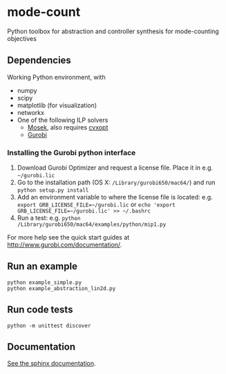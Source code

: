 # mode-count

Python toolbox for abstraction and controller synthesis for mode-counting objectives

## Dependencies

Working Python environment, with
* numpy
* scipy
* matplotlib (for visualization)
* networkx
* One of the following ILP solvers
	* [Mosek](https://mosek.com), also requires [cvxopt](http://cvxopt.org)
	* [Gurobi](http://www.gurobi.com)

### Installing the Gurobi python interface

1. Download Gurobi Optimizer and request a license file. Place it in e.g. ```~/gurobi.lic```
2. Go to the installation path (OS X: ```/Library/gurobi650/mac64/```) and run ```python setup.py install```
3. Add an environment variable to where the license file is located: e.g. ```export GRB_LICENSE_FILE=~/gurobi.lic``` or  ```echo 'export GRB_LICENSE_FILE=~/gurobi.lic' >> ~/.bashrc```
4. Run a test: e.g. ```python /Library/gurobi650/mac64/examples/python/mip1.py```

For more help see the quick start guides at http://www.gurobi.com/documentation/.

## Run an example
```
python example_simple.py
python example_abstraction_lin2d.py
```

## Run code tests

```
python -m unittest discover
```

## Documentation

[See the sphinx documentation](doc/html).

